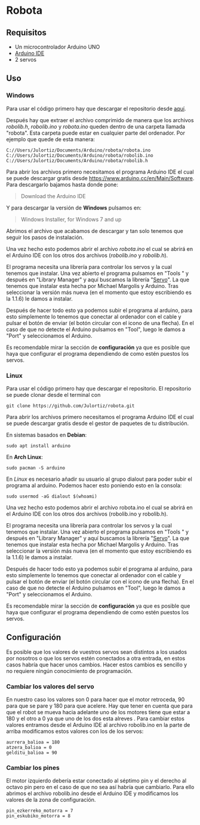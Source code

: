 # Robota

## Requisitos
* Un microcontrolador Arduino UNO
* [Arduino IDE](https://www.arduino.cc/en/Main/Software)
* 2 servos

## Uso

### Windows
Para usar el código primero hay que descargar el repositorio desde [aquí](https://github.com/Julortiz/robota/archive/master.zip).

Después hay que extraer el archivo comprimido de manera que los archivos *robolib.h*, *robolib.ino* y *robota.ino* queden dentro de una carpeta llamada "robota". Esta carpeta puede estar en cualquier parte del ordenador. Por ejemplo que quede de esta manera:

    C://Users/Julortiz/Documents/Arduino/robota/robota.ino
    C://Users/Julortiz/Documents/Arduino/robota/robolib.ino
    C://Users/Julortiz/Documents/Arduino/robota/robolib.h
    

Para abrir los archivos primero necesitamos el programa Arduino IDE el cual se puede descargar gratis desde https://www.arduino.cc/en/Main/Software. Para descargarlo bajamos hasta donde pone:
> Download the Arduino IDE

Y para descargar la versión de **Windows** pulsamos en:
> Windows Installer, for Windows 7 and up

Abrimos el archivo que acabamos de descargar y tan solo tenemos que seguir los pasos de instalación.

Una vez hecho esto podemos abrir el archivo *robota.ino* el cual se abrirá en el Arduino IDE con los otros dos archivos (*robolib.ino* y *robolib.h*).

El programa necesita una librería para controlar los servos y la cual tenemos que instalar. Una vez abierto el programa pulsamos en "Tools
" y después en "Library Manager" y aquí buscamos la librería "[Servo](https://www.arduino.cc/reference/en/libraries/servo/)". La que tenemos que instalar esta hecha por Michael Margolis y Arduino. Tras seleccionar la versión más nueva (en el momento que estoy escribiendo es la 1.1.6) le damos a instalar.

Después de hacer todo esto ya podemos subir el programa al arduino, para esto simplemente lo tenemos que conectar al ordenador con el cable y pulsar el botón de enviar (el botón circular con el icono de una flecha). En el caso de que no detecte el Arduino pulsamos en "Tool", luego le damos a "Port" y seleccionamos el Arduino.

Es recomendable mirar la sección de **configuración** ya que es posible que haya que configurar el programa dependiendo de como estén puestos los servos.

### Linux

Para usar el código primero hay que descargar el repositorio. El repositorio se puede clonar desde el terminal con

    git clone https://github.com/Julortiz/robota.git
 

Para abrir los archivos primero necesitamos el programa Arduino IDE el cual se puede descargar gratis desde el gestor de paquetes de tu distribución.

En sistemas basados en **Debian**:

    sudo apt install arduino
    
En **Arch Linux**:

    sudo pacman -S arduino
    
En *Linux* es necesario añadir su usuario al grupo dialout
 para poder subir el programa al arduino. Podemos hacer esto poniendo esto en la consola:

    sudo usermod -aG dialout $(whoami)

Una vez hecho esto podemos abrir el archivo robota.ino el cual se abrirá en el Arduino IDE con los otros dos archivos (robolib.ino y robolib.h).

El programa necesita una librería para controlar los servos y la cual tenemos que instalar. Una vez abierto el programa pulsamos en "Tools
" y después en "Library Manager" y aquí buscamos la librería "[Servo](https://www.arduino.cc/reference/en/libraries/servo/)". La que tenemos que instalar esta hecha por Michael Margolis y Arduino. Tras seleccionar la versión más nueva (en el momento que estoy escribiendo es la 1.1.6) le damos a instalar.

Después de hacer todo esto ya podemos subir el programa al arduino, para esto simplemente lo tenemos que conectar al ordenador con el cable y pulsar el botón de enviar (el botón circular con el icono de una flecha). En el caso de que no detecte el Arduino pulsamos en "Tool", luego le damos a "Port" y seleccionamos el Arduino.

Es recomendable mirar la sección de **configuración** ya que es posible que haya que configurar el programa dependiendo de como estén puestos los servos.

## Configuración
Es posible que los valores de vuestros servos sean distintos a los usados por nosotros o que los servos estén conectados a otra entrada, en estos casos habría que hacer unos cambios. Hacer estos cambios es sencillo y no requiere ningún conocimiento de programación.

### Cambiar los valores del servo
En nuestro caso los valores son 0 para hacer que el motor retroceda, 90 para que se pare y 180 para que acelere. Hay que tener en cuenta que para que el robot se mueva hacia adelante uno de los motores tiene que estar a 180 y el otro a 0 ya que uno de los dos esta alreves
.
Para cambiar estos valores entramos desde el Arduino IDE al archivo robolib.ino en la parte de arriba modificamos estos valores con los de los servos:

    aurrera_balioa = 180
    atzera_balioa = 0
    gelditu_balioa = 90
    

### Cambiar los pines
El motor izquierdo debería estar conectado al séptimo pin y el derecho al octavo pin pero en el caso de que no sea así habría que cambiarlo. Para ello abrimos el archivo robolib.ino desde el Arduino IDE y modificamos los valores de la zona de configuración.

    pin_ezkerreko_motorra = 7
    pin_eskubiko_motorra = 8
